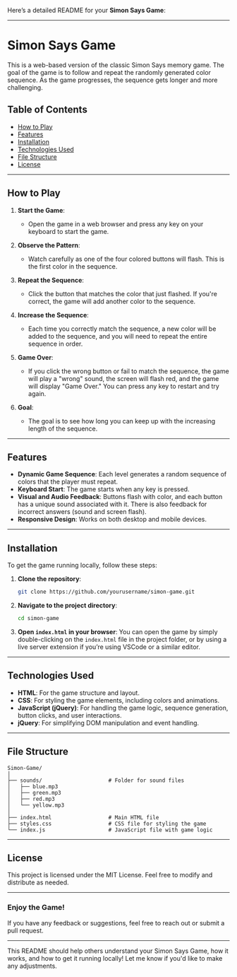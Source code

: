 Here’s a detailed README for your **Simon Says Game**:

---

# Simon Says Game

This is a web-based version of the classic Simon Says memory game. The goal of the game is to follow and repeat the randomly generated color sequence. As the game progresses, the sequence gets longer and more challenging.

## Table of Contents
- [How to Play](#how-to-play)
- [Features](#features)
- [Installation](#installation)
- [Technologies Used](#technologies-used)
- [File Structure](#file-structure)
- [License](#license)

---

## How to Play

1. **Start the Game**:
    - Open the game in a web browser and press any key on your keyboard to start the game.
    
2. **Observe the Pattern**:
    - Watch carefully as one of the four colored buttons will flash. This is the first color in the sequence.
    
3. **Repeat the Sequence**:
    - Click the button that matches the color that just flashed. If you're correct, the game will add another color to the sequence.
    
4. **Increase the Sequence**:
    - Each time you correctly match the sequence, a new color will be added to the sequence, and you will need to repeat the entire sequence in order.

5. **Game Over**:
    - If you click the wrong button or fail to match the sequence, the game will play a "wrong" sound, the screen will flash red, and the game will display "Game Over." You can press any key to restart and try again.

6. **Goal**:
    - The goal is to see how long you can keep up with the increasing length of the sequence.

---

## Features
- **Dynamic Game Sequence**: Each level generates a random sequence of colors that the player must repeat.
- **Keyboard Start**: The game starts when any key is pressed.
- **Visual and Audio Feedback**: Buttons flash with color, and each button has a unique sound associated with it. There is also feedback for incorrect answers (sound and screen flash).
- **Responsive Design**: Works on both desktop and mobile devices.

---

## Installation

To get the game running locally, follow these steps:

1. **Clone the repository**:
    ```bash
    git clone https://github.com/yourusername/simon-game.git
    ```

2. **Navigate to the project directory**:
    ```bash
    cd simon-game
    ```

3. **Open `index.html` in your browser**:
    You can open the game by simply double-clicking on the `index.html` file in the project folder, or by using a live server extension if you’re using VSCode or a similar editor.

---

## Technologies Used
- **HTML**: For the game structure and layout.
- **CSS**: For styling the game elements, including colors and animations.
- **JavaScript (jQuery)**: For handling the game logic, sequence generation, button clicks, and user interactions.
- **jQuery**: For simplifying DOM manipulation and event handling.

---

## File Structure

```
Simon-Game/
│
├── sounds/                     # Folder for sound files
│   ├── blue.mp3
│   ├── green.mp3
│   ├── red.mp3
│   └── yellow.mp3
│
├── index.html                  # Main HTML file
├── styles.css                  # CSS file for styling the game
└── index.js                    # JavaScript file with game logic
```

---

## License

This project is licensed under the MIT License. Feel free to modify and distribute as needed.

---

### Enjoy the Game!

If you have any feedback or suggestions, feel free to reach out or submit a pull request.

---

This README should help others understand your Simon Says Game, how it works, and how to get it running locally! Let me know if you'd like to make any adjustments.
